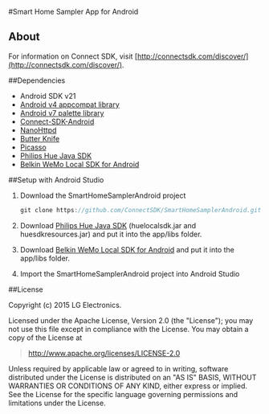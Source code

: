 #Smart Home Sampler App for Android

## About
For information on Connect SDK, visit [http://connectsdk.com/discover/](http://connectsdk.com/discover/).

##Dependencies
- Android SDK v21
- [Android v4 appcompat library](http://developer.android.com/tools/support-library/features.html#v4-appcompat)
- [Android v7 palette library](http://developer.android.com/tools/support-library/features.html#v7-palette)
- [Connect-SDK-Android](https://github.com/ConnectSDK/Connect-SDK-Android)
- [NanoHttpd](https://github.com/NanoHttpd/nanohttpd)
- [Butter Knife](http://jakewharton.github.io/butterknife/)
- [Picasso](http://square.github.io/picasso/)
- [Philips Hue Java SDK](http://www.developers.meethue.com/documentation/java-multi-platform-and-android-sdk)
- [Belkin WeMo Local SDK for Android](http://developers.belkin.com/wemo/sdk)

##Setup with Android Studio
1. Download the SmartHomeSamplerAndroid project
    ```groovy
    git clone https://github.com/ConnectSDK/SmartHomeSamplerAndroid.git
    ```
    
2. Download [Philips Hue Java SDK](http://www.developers.meethue.com/documentation/java-multi-platform-and-android-sdk) (huelocalsdk.jar and huesdkresources.jar) and put it into the app/libs folder.
3. Download [Belkin WeMo Local SDK for Android](http://developers.belkin.com/wemo/sdk) and put it into the app/libs folder.
4. Import the SmartHomeSamplerAndroid project into Android Studio


##License

Copyright (c) 2015 LG Electronics.

Licensed under the Apache License, Version 2.0 (the "License");
you may not use this file except in compliance with the License.
You may obtain a copy of the License at

> http://www.apache.org/licenses/LICENSE-2.0

Unless required by applicable law or agreed to in writing, software
distributed under the License is distributed on an "AS IS" BASIS,
WITHOUT WARRANTIES OR CONDITIONS OF ANY KIND, either express or implied.
See the License for the specific language governing permissions and
limitations under the License.